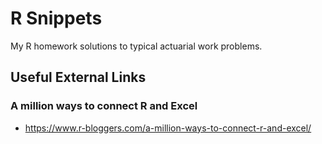 # R Snippets

My R homework solutions to typical actuarial work problems.

## Useful External Links

### A million ways to connect R and Excel

- https://www.r-bloggers.com/a-million-ways-to-connect-r-and-excel/
